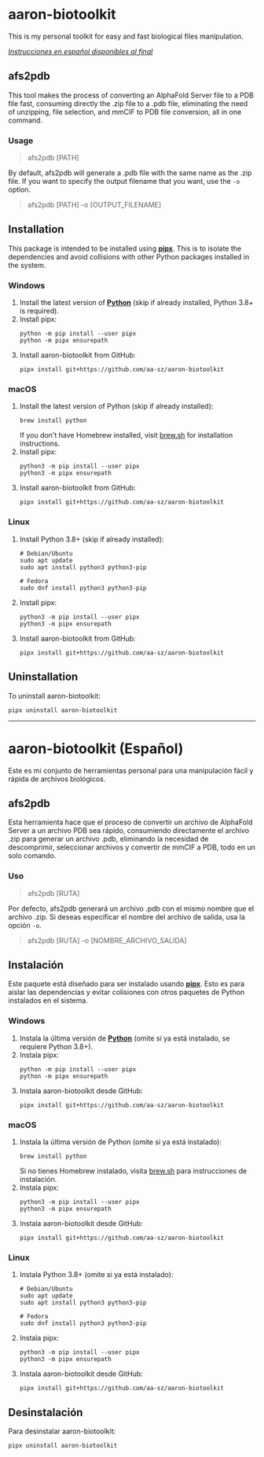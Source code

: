 # aaron-biotoolkit

This is my personal toolkit for easy and fast biological files manipulation.

*[Instrucciones en español disponibles al final](#aaron-biotoolkit-español)*

## afs2pdb
This tool makes the process of converting an AlphaFold Server file to a PDB file fast, consuming directly the .zip file to a .pdb file, eliminating the need of unzipping, file selection, and mmCIF to PDB file conversion, all in one command.

### Usage
> afs2pdb [PATH]

By default, afs2pdb will generate a .pdb file with the same name as the .zip file. If you want to specify the output filename that you want, use the `-o` option.
>afs2pdb [PATH] -o [OUTPUT_FILENAME]

## Installation
This package is intended to be installed using **[pipx](https://github.com/pypa/pipx)**. This is to isolate the dependencies and avoid collisions with other Python packages installed in the system.

### Windows
1. Install the latest version of **[Python](https://www.python.org/downloads/)** (skip if already installed, Python 3.8+ is required).
2. Install pipx:
   ```
   python -m pip install --user pipx
   python -m pipx ensurepath
   ```
3. Install aaron-biotoolkit from GitHub:
   ```
   pipx install git+https://github.com/aa-sz/aaron-biotoolkit
   ```

### macOS
1. Install the latest version of Python (skip if already installed):
   ```
   brew install python
   ```
   If you don't have Homebrew installed, visit [brew.sh](https://brew.sh) for installation instructions.
2. Install pipx:
   ```
   python3 -m pip install --user pipx
   python3 -m pipx ensurepath
   ```
3. Install aaron-biotoolkit from GitHub:
   ```
   pipx install git+https://github.com/aa-sz/aaron-biotoolkit
   ```

### Linux
1. Install Python 3.8+ (skip if already installed):
   ```
   # Debian/Ubuntu
   sudo apt update
   sudo apt install python3 python3-pip
   
   # Fedora
   sudo dnf install python3 python3-pip
   ```
2. Install pipx:
   ```
   python3 -m pip install --user pipx
   python3 -m pipx ensurepath
   ```
3. Install aaron-biotoolkit from GitHub:
   ```
   pipx install git+https://github.com/aa-sz/aaron-biotoolkit
   ```

## Uninstallation
To uninstall aaron-biotoolkit:
```
pipx uninstall aaron-biotoolkit
```

---

# aaron-biotoolkit (Español)

Este es mi conjunto de herramientas personal para una manipulación fácil y rápida de archivos biológicos.

## afs2pdb
Esta herramienta hace que el proceso de convertir un archivo de AlphaFold Server a un archivo PDB sea rápido, consumiendo directamente el archivo .zip para generar un archivo .pdb, eliminando la necesidad de descomprimir, seleccionar archivos y convertir de mmCIF a PDB, todo en un solo comando.

### Uso
> afs2pdb [RUTA]

Por defecto, afs2pdb generará un archivo .pdb con el mismo nombre que el archivo .zip. Si deseas especificar el nombre del archivo de salida, usa la opción `-o`.
>afs2pdb [RUTA] -o [NOMBRE_ARCHIVO_SALIDA]

## Instalación
Este paquete está diseñado para ser instalado usando **[pipx](https://github.com/pypa/pipx)**. Esto es para aislar las dependencias y evitar colisiones con otros paquetes de Python instalados en el sistema.

### Windows
1. Instala la última versión de **[Python](https://www.python.org/downloads/)** (omite si ya está instalado, se requiere Python 3.8+).
2. Instala pipx:
   ```
   python -m pip install --user pipx
   python -m pipx ensurepath
   ```
3. Instala aaron-biotoolkit desde GitHub:
   ```
   pipx install git+https://github.com/aa-sz/aaron-biotoolkit
   ```

### macOS
1. Instala la última versión de Python (omite si ya está instalado):
   ```
   brew install python
   ```
   Si no tienes Homebrew instalado, visita [brew.sh](https://brew.sh) para instrucciones de instalación.
2. Instala pipx:
   ```
   python3 -m pip install --user pipx
   python3 -m pipx ensurepath
   ```
3. Instala aaron-biotoolkit desde GitHub:
   ```
   pipx install git+https://github.com/aa-sz/aaron-biotoolkit
   ```

### Linux
1. Instala Python 3.8+ (omite si ya está instalado):
   ```
   # Debian/Ubuntu
   sudo apt update
   sudo apt install python3 python3-pip
   
   # Fedora
   sudo dnf install python3 python3-pip
   ```
2. Instala pipx:
   ```
   python3 -m pip install --user pipx
   python3 -m pipx ensurepath
   ```
3. Instala aaron-biotoolkit desde GitHub:
   ```
   pipx install git+https://github.com/aa-sz/aaron-biotoolkit
   ```

## Desinstalación
Para desinstalar aaron-biotoolkit:
```
pipx uninstall aaron-biotoolkit
```
